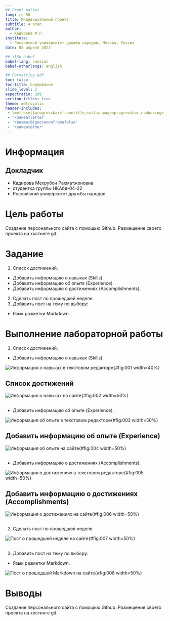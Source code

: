 ```yaml
---
## Front matter
lang: ru-RU
title: Индивидуальный проект
subtitle: 4 этап
author:
  - Кадирова М.Р.
institute:
  - Российский университет дружбы народов, Москва, Россия
date: 08 апреля 2023

## i18n babel
babel-lang: russian
babel-otherlangs: english

## Formatting pdf
toc: false
toc-title: Содержание
slide_level: 2
aspectratio: 169
section-titles: true
theme: metropolis
header-includes:
 - \metroset{progressbar=frametitle,sectionpage=progressbar,numbering=fraction}
 - '\makeatletter'
 - '\beamer@ignorenonframefalse'
 - '\makeatother'
---
```


# Информация

## Докладчик

  * Кадирова Мехрубон Рахматжоновна
  * студентка группы НКАбд-04-22
  * Российский университет дружбы народов

# Цель работы

Создание персонального сайта с помощью Github. Размещение своего проекта на хостинге  git.

# Задание

1. Список достижений.
- Добавить информацию о навыках (Skills).
- Добавить информацию об опыте (Experience).
- Добавить информацию о достижениях (Accomplishments).
2. Сделать пост по прошедшей неделе.
3. Добавить пост на тему по выбору:
- Язык разметки Markdown.

# Выполнение лабораторной работы

1. Список достижений.
- Добавить информацию о навыках (Skills).

![Информация о навыках в текстовом редакторе](image/1.png){#fig:001 width=40%}

## Список достижений

![Информация о навыках на сайте](image/11.png){#fig:002 width=50%}

##

- Добавить информацию об опыте (Experience).

![Информация об опыте в текстовом редакторе](image/2.png){#fig:003 width=50%}

## Добавить информацию об опыте (Experience)

![Информация об опыте на сайте](image/21.png){#fig:004 width=50%}


## 

- Добавить информацию о достижениях (Accomplishments).

![Информация о достижениях в текстовом редакторе](image/3.png){#fig:005 width=50%}

## Добавить информацию о достижениях (Accomplishments)

![Информация о достижениях на сайте](image/31.png){#fig:006 width=50%}

##

2. Сделать пост по прошедшей неделе.

![Пост о прошедшей неделе на сайте](image/4.png){#fig:007 width=50%}

##

3. Добавить пост на тему по выбору:
- Язык разметки Markdown.

![Пост о прошедшей Markdown на сайте](image/5.png){#fig:008 width=50%}

# Выводы

Создание персонального сайта с помощью Github. Размещение своего проекта на хостинге  git.
